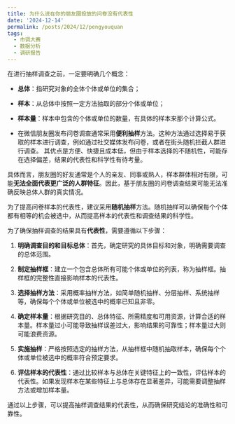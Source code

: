 ```yaml
---
title: 为什么说在你的朋友圈投放的问卷没有代表性
date: '2024-12-14'
permalink: /posts/2024/12/pengyouquan
tags:
  - 市调大赛
  - 数据分析
  - 调研报告
---
```


在进行抽样调查之前，一定要明确几个概念：

* **总体**：指研究对象的全体个体或单位的集合；

* **样本**：从总体中按照一定方法抽取的部分个体或单位；

* **样本量**：样本中包含的个体或单位的数量，有具体的样本来那个计算公式。


* 在微信朋友圈发布问卷调查通常采用**便利抽样**方法。这种方法通过选择易于获取的样本进行调查，例如通过社交媒体发布问卷，或者在街头随机拦截人群进行调查。 其优点是方便、快捷且成本低，但由于样本选择的不随机性，可能存在选择偏差，结果的代表性和科学性有待考量。 

具体而言，朋友圈的好友通常是个人的亲友、同事或熟人，样本群体相对有限，可能**无法全面代表更广泛的人群特征**。因此，基于朋友圈的问卷调查结果可能无法准确反映总体人群的真实情况。 

为了提高问卷样本的代表性，建议采用**随机抽样**方法。随机抽样可以确保每个个体都有相等的机会被选中，从而提高样本的代表性和调查结果的科学性。  


为了确保抽样调查的结果具有**代表性**，需要遵循以下步骤：

1. **明确调查目的和目标总体**：首先，确定研究的具体目标和对象，明确需要调查的总体范围。

2. **制定抽样框**：建立一个包含总体所有可能个体或单位的列表，称为抽样框。抽样框的完整性直接影响样本的代表性。 

3. **选择抽样方法**：采用概率抽样方法，如简单随机抽样、分层抽样、系统抽样等，确保每个个体或单位被选中的概率已知且非零。 

4. **确定样本量**：根据研究目的、总体特征、所需精度和可用资源，计算合适的样本量。样本量过小可能导致抽样误差过大，影响结果的可靠性；样本量过大则可能浪费资源。 

5. **实施抽样**：严格按照选定的抽样方法，从抽样框中随机抽取样本，确保每个个体或单位被选中的概率符合预定要求。

6. **评估样本的代表性**：通过比较样本与总体在关键特征上的一致性，评估样本的代表性。如果发现样本在某些特征上与总体存在显著差异，可能需要调整抽样方法或增加样本量。 

通过以上步骤，可以提高抽样调查结果的代表性，从而确保研究结论的准确性和可靠性。 